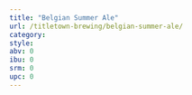 ```yaml
---
title: "Belgian Summer Ale"
url: /titletown-brewing/belgian-summer-ale/
category: 
style: 
abv: 0
ibu: 0
srm: 0
upc: 0
---
```


